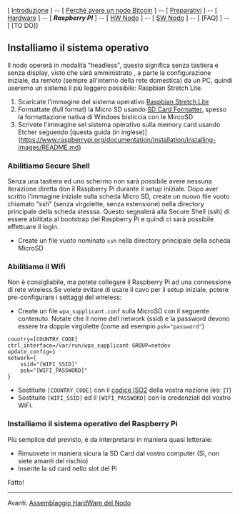 
[ [Introduzione](README.md) ] -- [ [ Perché avere un nodo Bitcoin](01.Perchè_avere_un_nodo_Bitcoin.md) ] -- [ [Preparativi](02.Preparativi.md) ]  -- [ [Hardware](03.Configurazione_iniziale_dell'Hardware.md) ] -- [ ***Raspberry PI*** ] -- [ [HW Nodo](05.Assemblaggio_Hardware_del_nodo.md) ] -- [ [SW Nodo](06.Configurazione_RaspberryPi.md) ] -- [ [FAQ] ] -- [ [TO DO]]



## Installiamo il sistema operativo
Il nodo opererà in modalità "headless", questo significa senza tastiera e senza display, visto che sarà amministrato , a parte la configurazione iniziale, da remoto (sempre all'interno della rete domestica) da un PC, quindi useremo un sistema il più leggero possibile: Raspbian Stretch Lite. 

1. Scaricate l'immagine del sistema operativo [Raspbian Stretch Lite](https://www.raspberrypi.org/downloads/raspbian/)
2. Formattate (full format) la Micro SD usando [SD Card Formatter](https://www.sdcard.org/downloads/formatter_4/eula_windows/), spesso      la formattazione nativa di Windoes bisticcia con le MircoSD
3. Scrivete l'immagine sel sistema operativo sulla memory card usando Etcher seguendo [questa guida (in inglese)]        (https://www.raspberrypi.org/documentation/installation/installing-images/README.md)


### Abilitiamo Secure Shell
Senza una tastiera ed uno schermo non sarà possibile avere nessuna iterazione diretta don il Raspberry Pi durante il setup iniziale. Dopo aver scritto l'immagine iniziale sulla scheda Micro SD, create un nuovo file vuoto chiamato “ssh” (senza virgolette, senza estensione) nella directory principale della scheda stesssa. Questo segnalerà alla Secure Shell (ssh) di essere abilitata al bootstrap del Raspberry Pi e quindi ci sarà possibile effettuare il login. 

* Create un file vuoto nominato `ssh` nella directory principale della scheda MicroSD

### Abilitiamo il Wifi 
Non è consigliabile, ma potete collegare il Raspberry Pi ad una connessione di rete wireless.Se volete evitare di usare il cavo per il setup iniziale, potere pre-configurare i settaggi del wireless: 

* Create un file `wpa_supplicant.conf` sulla MicroSD con il seguente contenuto. Notate che il nome dell network (ssid) e la password devono essere tra doppie virgolette (come ad esempio `psk="password"`)  
```
country=[COUNTRY_CODE]
ctrl_interface=/var/run/wpa_supplicant GROUP=netdev
update_config=1
network={
    ssid="[WIFI_SSID]"
    psk="[WIFI_PASSWORD]"
}
```
* Sostituite `[COUNTRY_CODE]` con il [codice ISO2](https://www.iso.org/obp/ui/#search) della vostra nazione (es: `IT`)
* Sostituite `[WIFI_SSID]` ed il `[WIFI_PASSWORD]` con le credenziali del vostro WiFi.


### Installiamo il sistema operativo del Raspberry Pi

Più semplice del previsto, è da interpretarsi in maniera quasi letterale: 
* Rimuovete in maniera sicura la SD Card dal vostro computer (Sì, non siete amanti del rischio)
* Inserite la sd card nello slot del Pi

Fatto!

---
Avanti: [Assemblaggio HardWare del Nodo](05.Assemblaggio_Hardware_del_nodo.md) 
